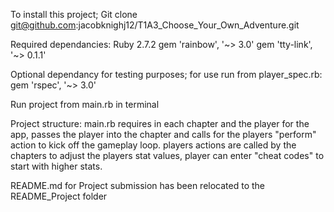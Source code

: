 To install this project;
Git clone git@github.com:jacobknighj12/T1A3_Choose_Your_Own_Adventure.git

Required dependancies:
Ruby 2.7.2
gem 'rainbow', '~> 3.0'
gem 'tty-link', '~> 0.1.1'

Optional dependancy for testing purposes; for use run from player_spec.rb:
gem 'rspec', '~> 3.0'

Run project from main.rb in terminal

Project structure:
main.rb requires in each chapter and the player for the app, passes the player into
the chapter and calls for the players "perform" action to kick off the gameplay loop.
players actions are called by the chapters to adjust the players stat values, player can
enter "cheat codes" to start with higher stats.

README.md for Project submission has been relocated to the README_Project folder
